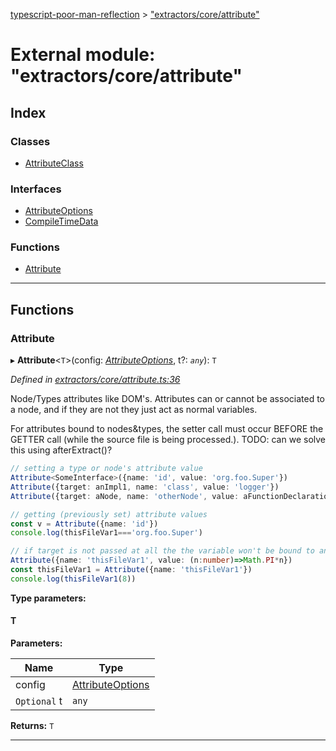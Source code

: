 [typescript-poor-man-reflection](../README.md) > ["extractors/core/attribute"](../modules/_extractors_core_attribute_.md)

# External module: "extractors/core/attribute"

## Index

### Classes

* [AttributeClass](../classes/_extractors_core_attribute_.attributeclass.md)

### Interfaces

* [AttributeOptions](../interfaces/_extractors_core_attribute_.attributeoptions.md)
* [CompileTimeData](../interfaces/_extractors_core_attribute_.compiletimedata.md)

### Functions

* [Attribute](_extractors_core_attribute_.md#attribute)

---

## Functions

<a id="attribute"></a>

###  Attribute

▸ **Attribute**<`T`>(config: *[AttributeOptions](../interfaces/_extractors_core_attribute_.attributeoptions.md)*, t?: *`any`*): `T`

*Defined in [extractors/core/attribute.ts:36](https://github.com/cancerberoSgx/typescript-poor-man-reflection/blob/ddc8b16/src/extractors/core/attribute.ts#L36)*

Node/Types attributes like DOM's. Attributes can or cannot be associated to a node, and if they are not they just act as normal variables.

For attributes bound to nodes&types, the setter call must occur BEFORE the GETTER call (while the source file is being processed.). TODO: can we solve this using afterExtract()?

```ts
// setting a type or node's attribute value
Attribute<SomeInterface>({name: 'id', value: 'org.foo.Super'})
Attribute({target: anImpl1, name: 'class', value: 'logger'})
Attribute({target: aNode, name: 'otherNode', value: aFunctionDeclaration})

// getting (previously set) attribute values
const v = Attribute({name: 'id'})
console.log(thisFileVar1==='org.foo.Super')

// if target is not passed at all the the variable won't be bound to any node so it can be retrieved without passing a target dom reference (like normal variables)
Attribute({name: 'thisFileVar1', value: (n:number)=>Math.PI*n})
const thisFileVar1 = Attribute({name: 'thisFileVar1'})
console.log(thisFileVar1(8))
```

**Type parameters:**

#### T 
**Parameters:**

| Name | Type |
| ------ | ------ |
| config | [AttributeOptions](../interfaces/_extractors_core_attribute_.attributeoptions.md) |
| `Optional` t | `any` |

**Returns:** `T`

___

